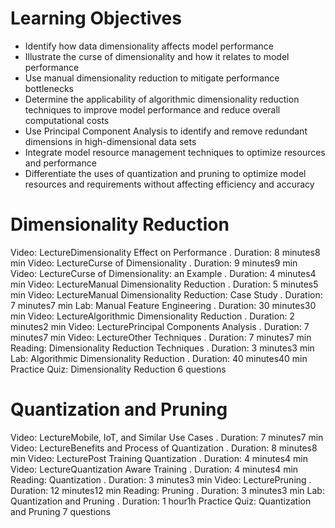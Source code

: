 # Learning Objectives

* Identify how data dimensionality affects model performance
* Illustrate the curse of dimensionality and how it relates to model performance
* Use manual dimensionality reduction to mitigate performance bottlenecks
* Determine the applicability of algorithmic dimensionality reduction techniques to improve model performance and reduce overall computational costs
* Use Principal Component Analysis to identify and remove redundant dimensions in high-dimensional data sets
* Integrate model resource management techniques to optimize resources and performance
* Differentiate the uses of quantization and pruning to optimize model resources and requirements without affecting efficiency and accuracy

# Dimensionality Reduction

Video: LectureDimensionality Effect on Performance
. Duration: 8 minutes8 min
Video: LectureCurse of Dimensionality
. Duration: 9 minutes9 min
Video: LectureCurse of Dimensionality: an Example
. Duration: 4 minutes4 min
Video: LectureManual Dimensionality Reduction
. Duration: 5 minutes5 min
Video: LectureManual Dimensionality Reduction: Case Study
. Duration: 7 minutes7 min
Lab: Manual Feature Engineering
. Duration: 30 minutes30 min
Video: LectureAlgorithmic Dimensionality Reduction
. Duration: 2 minutes2 min
Video: LecturePrincipal Components Analysis
. Duration: 7 minutes7 min
Video: LectureOther Techniques
. Duration: 7 minutes7 min
Reading: Dimensionality Reduction Techniques
. Duration: 3 minutes3 min
Lab: Algorithmic Dimensionality Reduction
. Duration: 40 minutes40 min
Practice Quiz: Dimensionality Reduction
6 questions

# Quantization and Pruning

Video: LectureMobile, IoT, and Similar Use Cases
. Duration: 7 minutes7 min
Video: LectureBenefits and Process of Quantization
. Duration: 8 minutes8 min
Video: LecturePost Training Quantization
. Duration: 4 minutes4 min
Video: LectureQuantization Aware Training
. Duration: 4 minutes4 min
Reading: Quantization
. Duration: 3 minutes3 min
Video: LecturePruning
. Duration: 12 minutes12 min
Reading: Pruning
. Duration: 3 minutes3 min
Lab: Quantization and Pruning
. Duration: 1 hour1h
Practice Quiz: Quantization and Pruning
7 questions